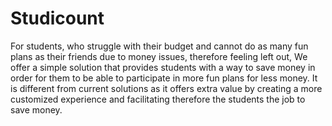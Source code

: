 # Studicount
For students,  who struggle with their budget and cannot do as many fun plans as their friends due to money issues, therefore feeling left out, We offer a simple solution that provides students with a way to save money in order for them to be able to participate in more fun plans for less money. It is different from current solutions as it offers extra value by creating a more customized experience and facilitating therefore the students the job to save money.
